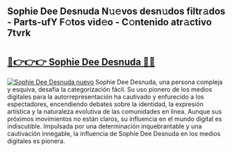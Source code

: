## Sophie Dee Desnuda N𝚞𝚎vos desn𝚞dos filtr𝚊dos - Parts-ufY F𝚘tos vid𝚎o - C𝚘ntenido atr𝚊ctivo 7tvrk

# <h2><a href="http://mbcsv2.tromn.icu/?c=Sophie+Dee+Desnuda">🔗👉👉👉 Sophie Dee Desnuda 🔗🔗</a></h2>

[![Sophie Dee Desnuda nuevo](https://i.imgur.com/pEAQMta.gif)](http://mbcsv2.tromn.icu/?c=Sophie+Dee+Desnuda)
Sophie Dee Desnuda, una persona compleja y esquiva, desafía la categorización fácil. Su uso pionero de los medios digitales para la autorrepresentación ha cautivado y enfurecido a los espectadores, encendiendo debates sobre la identidad, la expresión artística y la naturaleza evolutiva de las comunidades en línea. Aunque sus próximos movimientos no están claros, su influencia en el mundo digital es indiscutible. Impulsada por una determinación inquebrantable y una cautivación innegable, la influencia de Sophie Dee Desnuda en los medios digitales es pionera.
